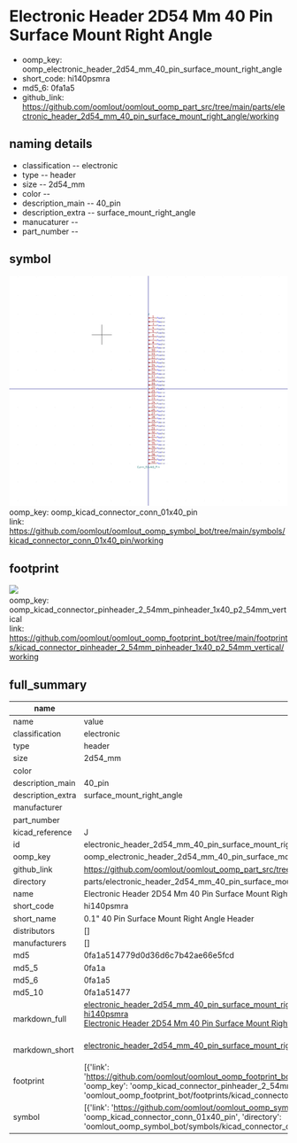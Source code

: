 # Electronic Header 2D54 Mm 40 Pin Surface Mount Right Angle

  
* oomp_key: oomp_electronic_header_2d54_mm_40_pin_surface_mount_right_angle 
* short_code: hi140psmra
* md5_6: 0fa1a5  
* github_link: https://github.com/oomlout/oomlout_oomp_part_src/tree/main/parts/electronic_header_2d54_mm_40_pin_surface_mount_right_angle/working  
## naming details
* classification -- electronic
* type -- header
* size -- 2d54_mm
* color -- 
* description_main -- 40_pin
* description_extra -- surface_mount_right_angle
* manucaturer -- 
* part_number -- 



## symbol

![](symbol/0/working/working_600.png)  
oomp_key: oomp_kicad_connector_conn_01x40_pin  
link: https://github.com/oomlout/oomlout_oomp_symbol_bot/tree/main/symbols/kicad_connector_conn_01x40_pin/working  

## footprint

![](footprint/0/working/working_600.png)  
oomp_key: oomp_kicad_connector_pinheader_2_54mm_pinheader_1x40_p2_54mm_vertical  
link: https://github.com/oomlout/oomlout_oomp_footprint_bot/tree/main/footprints/kicad_connector_pinheader_2_54mm_pinheader_1x40_p2_54mm_vertical/working  

## full_summary
| name | value | 
| --- | --- | 
| name | value | 
| classification | electronic | 
| type | header | 
| size | 2d54_mm | 
| color |  | 
| description_main | 40_pin | 
| description_extra | surface_mount_right_angle | 
| manufacturer |  | 
| part_number |  | 
| kicad_reference | J | 
| id | electronic_header_2d54_mm_40_pin_surface_mount_right_angle | 
| oomp_key | oomp_electronic_header_2d54_mm_40_pin_surface_mount_right_angle | 
| github_link | https://github.com/oomlout/oomlout_oomp_part_src/tree/main/parts/electronic_header_2d54_mm_40_pin_surface_mount_right_angle/working | 
| directory | parts/electronic_header_2d54_mm_40_pin_surface_mount_right_angle | 
| name | Electronic Header 2D54 Mm 40 Pin Surface Mount Right Angle | 
| short_code | hi140psmra | 
| short_name | 0.1" 40 Pin Surface Mount Right Angle Header | 
| distributors | [] | 
| manufacturers | [] | 
| md5 | 0fa1a514779d0d36d6c7b42ae66e5fcd | 
| md5_5 | 0fa1a | 
| md5_6 | 0fa1a5 | 
| md5_10 | 0fa1a51477 | 
| markdown_full | [electronic_header_2d54_mm_40_pin_surface_mount_right_angle](https://github.com/oomlout/oomlout_oomp_part_src/tree/main/parts/electronic_header_2d54_mm_40_pin_surface_mount_right_angle/working)<br>[hi140psmra](https://github.com/oomlout/oomlout_oomp_part_src/tree/main/parts/electronic_header_2d54_mm_40_pin_surface_mount_right_angle/working)<br>[Electronic Header 2D54 Mm 40 Pin Surface Mount Right Angle](https://github.com/oomlout/oomlout_oomp_part_src/tree/main/parts/electronic_header_2d54_mm_40_pin_surface_mount_right_angle/working)<br><br> | 
| markdown_short | [electronic_header_2d54_mm_40_pin_surface_mount_right_angle](https://github.com/oomlout/oomlout_oomp_part_src/tree/main/parts/electronic_header_2d54_mm_40_pin_surface_mount_right_angle/working)<br><br> | 
| footprint | [{'link': 'https://github.com/oomlout/oomlout_oomp_footprint_bot/tree/main/foootprntss/kicad_connector_pinheader_2_54mm_pinheader_1x40_p2_54mm_vertical', 'oomp_key': 'oomp_kicad_connector_pinheader_2_54mm_pinheader_1x40_p2_54mm_vertical', 'directory': 'oomlout_oomp_footprint_bot/footprints/kicad_connector_pinheader_2_54mm_pinheader_1x40_p2_54mm_vertical//working/working.kicad_mod'}] | 
| symbol | [{'link': 'https://github.com/oomlout/oomlout_oomp_symbol_bot/tree/main/symbols/kicad_connector_conn_01x40_pin', 'oomp_key': 'oomp_kicad_connector_conn_01x40_pin', 'directory': 'oomlout_oomp_symbol_bot/symbols/kicad_connector_conn_01x40_pin//working/working.kicad_sym'}] | 
